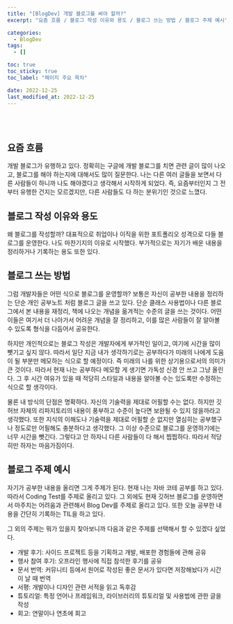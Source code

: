 ```yaml
---
title: "[BlogDev] 개발 블로그를 써야 할까?"
excerpt: "요즘 흐름 / 블로그 작성 이유와 용도 / 블로그 쓰는 방법 / 블로그 주제 예시"

categories:
  - BlogDev
tags:
  - []

toc: true
toc_sticky: true
toc_label: "페이지 주요 목차"

date: 2022-12-25
last_modified_at: 2022-12-25
---
```


<br><br>

## 요즘 흐름

개발 블로그가 유행하고 있다. 정확히는 구글에 개발 블로그를 치면 관련 글이 많이 나오고, 블로그를 해야 하는지에 대해서도 많이 질문한다. 나는 다른 여러 글들을 보면서 다른 사람들이 하니까 나도 해야겠다고 생각해서 시작하게 되었다. 즉, 요즘부터인지 그 전부터 유행한 건지는 모르겠지만, 다른 사람들도 다 하는 분위기인 것으로 느꼈다.

## 블로그 작성 이유와 용도

왜 블로그를 작성할까? 대표적으로 취업이나 이직을 위한 포트폴리오 성격으로 다들 블로그를 운영한다. 나도 마찬기지의 이유로 시작했다. 부가적으로는 자기가 배운 내용을 정리하거나 기록하는 용도 또한 있다.

## 블로그 쓰는 방법

그럼 개발자들은 어떤 식으로 블로그를 운영할까? 보통은 자신이 공부한 내용을 정리하는 단순 개인 공부노트 처럼 블로그 글을 쓰고 있다. 단순 클래스 사용법이나 다른 블로그에서 본 내용을 재정리, 책에 나오는 개념을 옮겨적는 수준의 글을 쓰는 것이다. 어떤 이들은 여기서 더 나아가서 어려운 개념을 잘 정리하고, 이를 많은 사람들이 잘 알아볼 수 있도록 형식을 다듬어서 공유한다.

하지만 개인적으로는 블로그 작성은 개발자에게 부가적인 일이고, 여기에 시간을 많이 뺏기고 싶지 않다. 따라서 일단 지금 내가 생각하기로는 공부하다가 미래의 나에게 도움이 될 부분만 메모하는 식으로 할 예정이다. 즉 미래의 나를 위한 상기용으로서의 의미가 큰 것이다. 따라서 현재 나는 공부하다 메모할 게 생기면 가독성 신경 안 쓰고 그냥 올린다. 그 후 시간 여유가 있을 때 적당히 스타일과 내용을 알아볼 수는 있도록만 수정하는 식으로 할 생각이다.

물론 내 방식의 단점은 명확하다. 자신의 기술력을 제대로 어필할 수는 없다. 하지만 깃허브 자체의 리파지토리의 내용이 풍부하고 수준이 높다면 보완될 수 있지 않을까라고 생각했다. 또한 지식의 이해도나 기술력을 제대로 어필할 순 없지만 열심히는 공부했구나 정도로만 어필해도 충분하다고 생각했다. 그 이상 수준으로 블로그를 운영하기에는 너무 시간을 뺏긴다. 그렇다고 안 하자니 다른 사람들이 다 해서 찝찝하다. 따라서 적당히만 하자는 마음가짐이다.

## 블로그 주제 예시

자기가 공부한 내용을 올리면 그게 주제가 된다. 현재 나는 자바 코테 공부를 하고 있다. 따라서 Coding Test를 주제로 올리고 있다. 그 외에도 현재 깃허브 블로그를 운영하면서 마주치는 어려움과 관련해서 Blog Dev를 주제로 올리고 있다. 또한 오늘 공부한 내용을 간단히 기록하는 TIL을 하고 있다.

그 외의 주제는 뭐가 있을지 찾아보니까 다음과 같은 주제를 선택해서 할 수 있겠다 싶었다.

- 개발 후기: 사이드 프로젝트 등을 기획하고 개발, 배포한 경험들에 관해 공유
- 행사 참여 후기: 오프라인 행사에 직접 참석한 후기를 공유
- 문서 번역: 커뮤니티 등에서 원어로 작성된 좋은 문서가 있다면 저장해놨다가 시간이 날 때 번역
- 서평: 개발이나 디자인 관련 서적을 읽고 독후감
- 튜토리얼: 특정 언어나 프레임워크, 라이브러리의 튜토리얼 및 사용법에 관한 글을 작성
- 회고: 연말이나 연초에 회고
